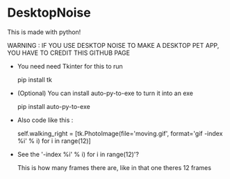 # DesktopNoise

This is made with python!

WARNING : IF YOU USE DESKTOP NOISE TO MAKE A DESKTOP PET APP, YOU HAVE TO CREDIT THIS GITHUB PAGE

- You need need Tkinter for this to run

  pip install tk

- (Optional) You can install auto-py-to-exe to turn it into an exe

  pip install auto-py-to-exe

- Also code like this :
  
  self.walking_right = [tk.PhotoImage(file='moving.gif', format='gif -index %i' % i) for i in range(12)]

- See the '-index %i' % i) for i in range(12)'?

  This is how many frames there are, like in that one theres 12 frames
